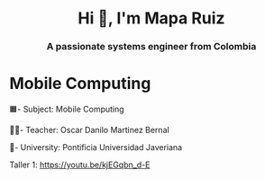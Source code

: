 <h1 align="center">Hi 👋, I'm Mapa Ruiz</h1>
<h3 align="center">A passionate systems engineer from Colombia</h3>

# Mobile Computing

🟧- Subject: Mobile Computing

👨‍🏫- Teacher: Oscar Danilo Martinez Bernal

🏦- University: Pontificia Universidad Javeriana

Taller 1: https://youtu.be/kjEGqbn_d-E
